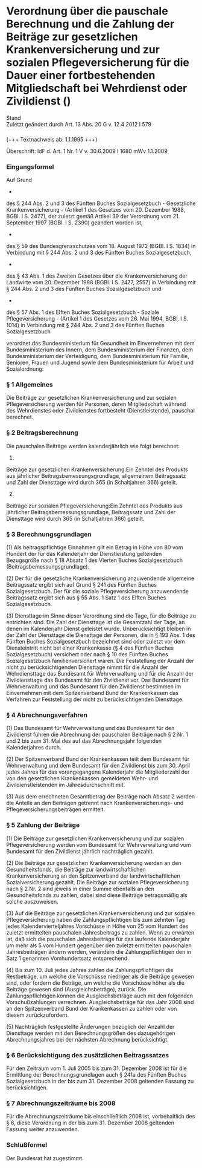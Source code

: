 Verordnung über die pauschale Berechnung und die Zahlung der Beiträge zur gesetzlichen Krankenversicherung und zur sozialen Pflegeversicherung für die Dauer einer fortbestehenden Mitgliedschaft bei Wehrdienst oder Zivildienst ()
====================================================================================================================================================================================================================================

Stand  
Zuletzt geändert durch Art. 13 Abs. 20 G v. 12.4.2012 I 579

### 

(+++ Textnachweis ab: 1.1.1995 +++)

Überschrift: IdF d. Art. 1 Nr. 1 V v. 30.6.2009 I 1680 mWv 1.1.2009

### Eingangsformel

Auf Grund

-  
des § 244 Abs. 2 und 3 des Fünften Buches Sozialgesetzbuch - Gesetzliche Krankenversicherung - (Artikel 1 des Gesetzes vom 20. Dezember 1988, BGBl. I S. 2477), der zuletzt gemäß Artikel 39 der Verordnung vom 21. September 1997 (BGBl. I S. 2390) geändert worden ist,

-  
des § 59 des Bundesgrenzschutzes vom 18. August 1972 (BGBl. I S. 1834) in Verbindung mit § 244 Abs. 2 und 3 des Fünften Buches Sozialgesetzbuch,

-  
des § 43 Abs. 1 des Zweiten Gesetzes über die Krankenversicherung der Landwirte vom 20. Dezember 1988 (BGBl. I S. 2477, 2557) in Verbindung mit § 244 Abs. 2 und 3 des Fünften Buches Sozialgesetzbuch und

-  
des § 57 Abs. 1 des Elften Buches Sozialgesetzbuch - Soziale Pflegeversicherung - (Artikel 1 des Gesetzes vom 26. Mai 1994, BGBl. I S. 1014) in Verbindung mit § 244 Abs. 2 und 3 des Fünften Buches Sozialgesetzbuch

verordnet das Bundesministerium für Gesundheit im Einvernehmen mit dem Bundesministerium des Innern, dem Bundesministerium der Finanzen, dem Bundesministerium der Verteidigung, dem Bundesministerium für Familie, Senioren, Frauen und Jugend sowie dem Bundesministerium für Arbeit und Sozialordnung:

### § 1 Allgemeines

Die Beiträge zur gesetzlichen Krankenversicherung und zur sozialen Pflegeversicherung werden für Personen, deren Mitgliedschaft während des Wehrdienstes oder Zivildienstes fortbesteht (Dienstleistende), pauschal berechnet.

### § 2 Beitragsberechnung

Die pauschalen Beiträge werden kalenderjährlich wie folgt berechnet:

1.  
Beiträge zur gesetzlichen Krankenversicherung:Ein Zehntel des Produkts aus jährlicher Beitragsbemessungsgrundlage, allgemeinem Beitragssatz und Zahl der Diensttage wird durch 365 (in Schaltjahren 366) geteilt.

2.  
Beiträge zur sozialen Pflegeversicherung:Ein Zehntel des Produkts aus jährlicher Beitragsbemessungsgrundlage, Beitragssatz und Zahl der Diensttage wird durch 365 (in Schaltjahren 366) geteilt.

### § 3 Berechnungsgrundlagen

(1) Als beitragspflichtige Einnahmen gilt ein Betrag in Höhe von 80 vom Hundert der für das Kalenderjahr der Dienstleistung geltenden Bezugsgröße nach § 18 Absatz 1 des Vierten Buches Sozialgesetzbuch (Beitragsbemessungsgrundlage).

(2) Der für die gesetzliche Krankenversicherung anzuwendende allgemeine Beitragssatz ergibt sich auf Grund § 241 des Fünften Buches Sozialgesetzbuch. Der für die soziale Pflegeversicherung anzuwendende Beitragssatz ergibt sich aus § 55 Abs. 1 Satz 1 des Elften Buches Sozialgesetzbuch.

(3) Diensttage im Sinne dieser Verordnung sind die Tage, für die Beiträge zu entrichten sind. Die Zahl der Diensttage ist die Gesamtzahl der Tage, an denen im Kalenderjahr Dienst geleistet wurde. Unberücksichtigt bleiben in der Zahl der Diensttage die Diensttage der Personen, die in § 193 Abs. 1 des Fünften Buches Sozialgesetzbuch bezeichnet sind oder zuletzt vor dem Diensteintritt nicht bei einer Krankenkasse (§ 4 des Fünften Buches Sozialgesetzbuch) versichert oder nach § 10 des Fünften Buches Sozialgesetzbuch familienversichert waren. Die Feststellung der Anzahl der nicht zu berücksichtigenden Diensttage nimmt für die Anzahl der Wehrdiensttage das Bundesamt für Wehrverwaltung und für die Anzahl der Zivildiensttage das Bundesamt für den Zivildienst vor. Das Bundesamt für Wehrverwaltung und das Bundesamt für den Zivildienst bestimmen im Einvernehmen mit dem Spitzenverband Bund der Krankenkassen das Verfahren zur Feststellung der nicht zu berücksichtigenden Diensttage.

### § 4 Abrechnungsverfahren

(1) Das Bundesamt für Wehrverwaltung und das Bundesamt für den Zivildienst führen die Abrechnung der pauschalen Beiträge nach § 2 Nr. 1 und 2 bis zum 31. Mai des auf das Abrechnungsjahr folgenden Kalenderjahres durch.

(2) Der Spitzenverband Bund der Krankenkassen teilt dem Bundesamt für Wehrverwaltung und dem Bundesamt für den Zivildienst bis zum 30. April jedes Jahres für das vorangegangene Kalenderjahr die Mitgliederzahl der von den gesetzlichen Krankenkassen gemeldeten Wehr- und Zivildienstleistenden im Jahresdurchschnitt mit.

(3) Aus dem errechneten Gesamtbetrag der Beiträge nach Absatz 2 werden die Anteile an den Beiträgen getrennt nach Krankenversicherungs- und Pflegeversicherungsbeiträgen ermittelt.

### § 5 Zahlung der Beiträge

(1) Die Beiträge zur gesetzlichen Krankenversicherung und zur sozialen Pflegeversicherung werden vom Bundesamt für Wehrverwaltung und vom Bundesamt für den Zivildienst jährlich nachträglich gezahlt.

(2) Die Beiträge zur gesetzlichen Krankenversicherung werden an den Gesundheitsfonds, die Beiträge zur landwirtschaftlichen Krankenversicherung an den Spitzenverband der landwirtschaftlichen Sozialversicherung gezahlt. Die Beiträge zur sozialen Pflegeversicherung nach § 2 Nr. 2 sind jeweils in einer Summe ebenfalls an den Gesundheitsfonds zu zahlen, dabei sind diese Beiträge betragsmäßig als solche auszuweisen.

(3) Auf die Beiträge zur gesetzlichen Krankenversicherung und zur sozialen Pflegeversicherung haben die Zahlungspflichtigen bis zum zehnten Tag jedes Kalendervierteljahres Vorschüsse in Höhe von 25 vom Hundert des zuletzt ermittelten pauschalen Jahresbeitrags zu zahlen. Wenn zu erwarten ist, daß sich die pauschalen Jahresbeiträge für das laufende Kalenderjahr um mehr als 5 vom Hundert gegenüber den zuletzt ermittelten pauschalen Jahresbeiträgen ändern werden, verändern die Zahlungspflichtigen den in Satz 1 genannten Vomhundertsatz entsprechend.

(4) Bis zum 10. Juli jedes Jahres zahlen die Zahlungspflichtigen die Restbeträge, um welche die Vorschüsse niedriger als die Beiträge gewesen sind, oder fordern die Beträge, um welche die Vorschüsse höher als die Beiträge gewesen sind (Ausgleichsbeträge), zurück. Die Zahlungspflichtigen können die Ausgleichsbeträge auch mit den folgenden Vorschußzahlungen verrechnen. Ausgleichsbeträge für das Jahr 2008 sind an den Spitzenverband Bund der Krankenkassen zu zahlen oder von diesem zurückzufordern.

(5) Nachträglich festgestellte Änderungen bezüglich der Anzahl der Diensttage werden mit den Berechnungsgrößen des dazugehörigen Abrechnungsjahres bei der nächsten Abrechnung berücksichtigt.

### § 6 Berücksichtigung des zusätzlichen Beitragssatzes

Für den Zeitraum vom 1. Juli 2005 bis zum 31. Dezember 2008 ist für die Ermittlung der Berechnungsgrundlagen auch § 241a des Fünften Buches Sozialgesetzbuch in der bis zum 31. Dezember 2008 geltenden Fassung zu berücksichtigen.

### § 7 Abrechnungszeiträume bis 2008

Für die Abrechnungszeiträume bis einschließlich 2008 ist, vorbehaltlich des § 6, diese Verordnung in der bis zum 31. Dezember 2008 geltenden Fassung weiter anzuwenden.

### Schlußformel

Der Bundesrat hat zugestimmt.
